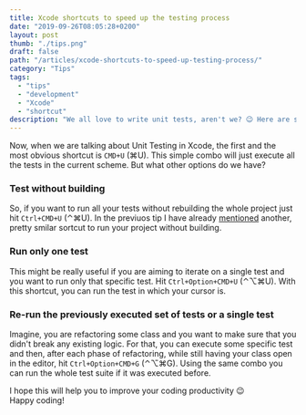 ```yaml
---
title: Xcode shortcuts to speed up the testing process
date: "2019-09-26T08:05:28+0200"
layout: post
thumb: "./tips.png"
draft: false
path: "/articles/xcode-shortcuts-to-speed-up-testing-process/"
category: "Tips"
tags:
  - "tips"
  - "development"
  - "Xcode"
  - "shortcut"
description: "We all love to write unit tests, aren't we? 😉 Here are some really useful shortcuts to improve your testing productivity."
---
```


Now, when we are talking about Unit Testing in Xcode, the first and the most obvious shortcut is `CMD+U` (⌘U). This simple combo will just execute all the tests in the current scheme. But what other options do we have?

### Test without building

So, if you want to run all your tests without rebuilding the whole project just hit `Ctrl+CMD+U` (⌃⌘U). In the previuos tip I have already [mentioned](https://isapozhnik.com/posts/build-faster/) another, pretty smilar sortcut to run your project without building.

### Run only one test

This might be really useful if you are aiming to iterate on a single test and you want to run only that specific test. Hit `Ctrl+Option+CMD+U` (⌃⌥⌘U). With this shortcut, you can run the test in which your cursor is.

### Re-run the previously executed set of tests or a single test

Imagine, you are refactoring some class and you want to make sure that you didn't break any existing logic. For that, you can execute some specific test and then, after each phase of refactoring, while still having your class open in the editor, hit `Ctrl+Option+CMD+G` (⌃⌥⌘G). Using the same combo you can run the whole test suite if it was executed before.

I hope this will help you to improve your coding productivity 😉<br>Happy coding!